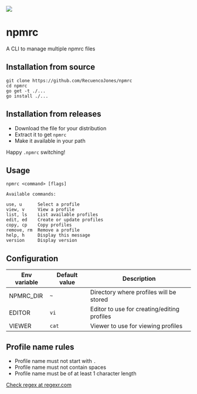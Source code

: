 [![](https://travis-ci.com/RecuencoJones/npmrc.svg?branch=develop)](https://travis-ci.com/RecuencoJones/npmrc)

# npmrc

A CLI to manage multiple npmrc files

## Installation from source

```
git clone https://github.com/RecuencoJones/npmrc
cd npmrc
go get -t ./...
go install ./...
```

## Installation from releases

- Download the file for your distribution
- Extract it to get `npmrc`
- Make it available in your path

Happy `.npmrc` switching!

## Usage

```
npmrc <command> [flags]

Available commands:

use, u      Select a profile
view, v     View a profile
list, ls    List available profiles
edit, ed    Create or update profiles
copy, cp    Copy profiles
remove, rm  Remove a profile
help, h     Display this message
version     Display version
```

## Configuration

| Env variable | Default value | Description |
| --- | --- | --- |
| NPMRC_DIR | `~` | Directory where profiles will be stored |
| EDITOR | `vi` | Editor to use for creating/editing profiles |
| VIEWER | `cat` | Viewer to use for viewing profiles |

## Profile name rules

- Profile name must not start with `.`
- Profile name must not contain spaces
- Profile name must be of at least 1 character length

[Check regex at regexr.com](https://regexr.com/3u5rg)
